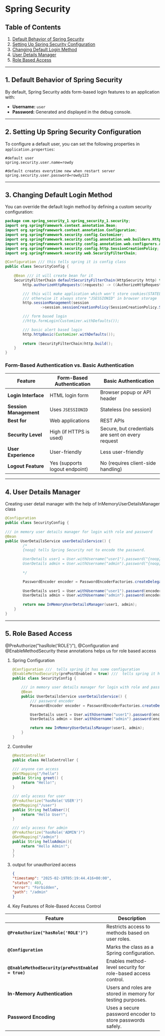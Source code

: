 # Spring Security

## Table of Contents
1. [Default Behavior of Spring Security](#1-default-behavior-of-spring-security)
2. [Setting Up Spring Security Configuration](#2-setting-up-spring-security-configuration)
3. [Changing Default Login Method](#3-changing-default-login-method)
4. [User Details Manager](#4-user-details-manager)
5. [Role Based Access](#5-role-based-access)

---

## 1. Default Behavior of Spring Security
By default, Spring Security adds form-based login features to an application with:
- **Username:** `user`
- **Password:** Generated and displayed in the debug console.

---
## 2. Setting Up Spring Security Configuration
To configure a default user, you can set the following properties in `application.properties`:

```properties
#default user
spring.security.user.name=rowdy

#default creates everytime new when restart server
spring.security.user.password=rowdy123
```

___

## 3. Changing Default Login Method
You can override the default login method by defining a custom security configuration:
```java
package com.spring_security_1.spring_security_1.security;
import org.springframework.context.annotation.Bean;
import org.springframework.context.annotation.Configuration;
import org.springframework.security.config.Customizer;
import org.springframework.security.config.annotation.web.builders.HttpSecurity;
import org.springframework.security.config.annotation.web.configurers.AuthorizeHttpRequestsConfigurer;
import org.springframework.security.config.http.SessionCreationPolicy;
import org.springframework.security.web.SecurityFilterChain;

@Configuration /// this tells spring it is config class
public class SecurityConfig {
    
    @Bean /// it will create bean for it
    SecurityFilterChain defaultSecurityFilterChain(HttpSecurity http) throws Exception {
        http.authorizeHttpRequests((requests) -> ((AuthorizeHttpRequestsConfigurer.AuthorizedUrl)requests.anyRequest()).authenticated());

        /// this will make application which won't store cookies(STATELESS)
        /// otherwise it always store "JSESSIONID" in browser storage
        http.sessionManagement(session
                ->session.sessionCreationPolicy(SessionCreationPolicy.STATELESS));

        /// form based login
        //http.formLogin(Customizer.withDefaults());

        /// basic alert based login
        http.httpBasic(Customizer.withDefaults());
        
        return (SecurityFilterChain)http.build();
    }
}
```
### Form-Based Authentication vs. Basic Authentication

| Feature                 | Form-Based Authentication      | Basic Authentication                              |
|-------------------------|--------------------------------|---------------------------------------------------|
| **Login Interface**     | HTML login form                | Browser popup or API header                       |
| **Session Management**  | Uses `JSESSIONID`              | Stateless (no session)                            |
| **Best for**            | Web applications               | REST APIs                                         |
| **Security Level**      | High (if HTTPS is used)        | Secure, but credentials are sent on every request |
| **User Experience**     | User-friendly                  | Less user-friendly                                |
| **Logout Feature**      | Yes (supports logout endpoint) | No (requires client-side handling)                |
___

## 4. User Details Manager
Creating user detail manager with the help of InMemoryUserDetailsManager class 
```java
@Configuration
public class SecurityConfig {
    
/// in memory user details manager for login with role and password
@Bean
public UserDetailsService userDetailsService() {
        /*
        {noop} tells Spring Security not to encode the password.

        UserDetails user1 = User.withUsername("user1").password("{noop}password1").roles("USER").build();
        UserDetails admin = User.withUsername("admin").password("{noop}adminpass").roles("ADMIN").build();
        
        */

        PasswordEncoder encoder = PasswordEncoderFactories.createDelegatingPasswordEncoder(); /// encoder
    
        UserDetails user1 = User.withUsername("user1").password(encoder.encode("password1")).roles("USER").build();
        UserDetails admin = User.withUsername("admin").password(encoder.encode("adminpass")).roles("ADMIN").build();
    
        return new InMemoryUserDetailsManager(user1, admin);
    }
}
```
___

## 5. Role Based Access
@PreAuthorize("hasRole('ROLE')"), @Configuration and @EnableMethodSecurity these annotations helps us for role based access
1. Spring Configuration
    ```java
    @Configuration ///  tells spring it has some configuration
    @EnableMethodSecurity(prePostEnabled = true) ///  tells spring it has allowed method security(for role-based)
    public class SecurityConfig {
   
        /// in memory user details manager for login with role and password
        @Bean
        public UserDetailsService userDetailsService() {
            /// password encoder
            PasswordEncoder encoder = PasswordEncoderFactories.createDelegatingPasswordEncoder();
    
            UserDetails user1 = User.withUsername("user1").password(encoder.encode("password1")).roles("USER").build();
            UserDetails admin = User.withUsername("admin").password(encoder.encode("adminpass")).roles("ADMIN").build();
    
            return new InMemoryUserDetailsManager(user1, admin);
        }
    }
    ```
2. Controller
    ```java
   @RestController
   public class HelloController {

    /// anyone can access
    @GetMapping("/hello")
    public String greet() {
        return "Hello!";
    }

    /// only access for user
    @PreAuthorize("hasRole('USER')")
    @GetMapping("/user")
    public String helloUser(){
        return "Hello User!";
    }

    /// only access for admin
    @PreAuthorize("hasRole('ADMIN')")
    @GetMapping("/admin")
    public String helloAdmin(){
        return "Hello Admin!";
    }
   }
    ```
3. output for unauthorized access
    ```json
    {
    "timestamp": "2025-02-19T05:19:44.416+00:00",
    "status": 403,
    "error": "Forbidden",
    "path": "/admin"
    }
    ```
4. Key Features of Role-Based Access Control

| Feature                                            | Description                                                  |
|----------------------------------------------------|--------------------------------------------------------------|
| **`@PreAuthorize("hasRole('ROLE')")`**             | Restricts access to methods based on user roles.             |
| **`@Configuration`**                               | Marks the class as a Spring configuration.                   |
| **`@EnableMethodSecurity(prePostEnabled = true)`** | Enables method-level security for role-based access control. |
| **In-Memory Authentication**                       | Users and roles are stored in memory for testing purposes.   |
| **Password Encoding**                              | Uses a secure password encoder to store passwords safely.    |
